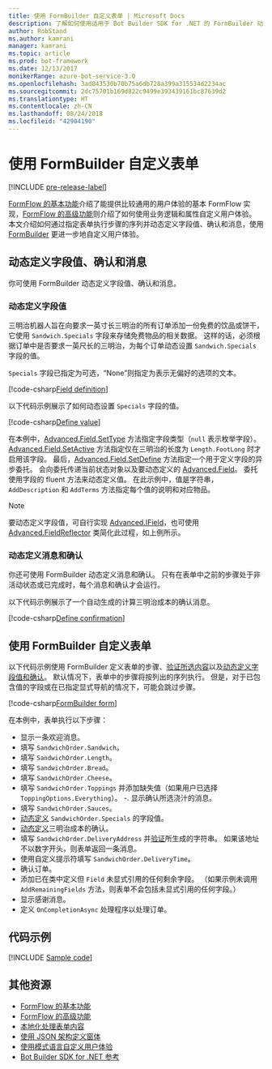 ```yaml
---
title: 使用 FormBuilder 自定义表单 | Microsoft Docs
description: 了解如何使用适用于 Bot Builder SDK for .NET 的 FormBuilder 动态更改和自定义聊天流和内容。
author: RobStand
ms.author: kamrani
manager: kamrani
ms.topic: article
ms.prod: bot-framework
ms.date: 12/13/2017
monikerRange: azure-bot-service-3.0
ms.openlocfilehash: 3ad843530b70b75a6db728a399a315534d2234ac
ms.sourcegitcommit: 2dc75701b169d822c9499e393439161bc87639d2
ms.translationtype: HT
ms.contentlocale: zh-CN
ms.lasthandoff: 08/24/2018
ms.locfileid: "42904190"
---
```

# <a name="customize-a-form-using-formbuilder"></a>使用 FormBuilder 自定义表单

[!INCLUDE [pre-release-label](../includes/pre-release-label-v3.md)]

[FormFlow 的基本功能](bot-builder-dotnet-formflow.md)介绍了能提供比较通用的用户体验的基本 FormFlow 实现，[FormFlow 的高级功能](bot-builder-dotnet-formflow-advanced.md)则介绍了如何使用业务逻辑和属性自定义用户体验。 本文介绍如何通过指定表单执行步骤的序列并动态定义字段值、确认和消息，使用 [FormBuilder][formBuilder] 更进一步地自定义用户体验。 

## <a name="dynamically-define-field-values-confirmations-and-messages"></a>动态定义字段值、确认和消息

你可使用 FormBuilder 动态定义字段值、确认和消息。

### <a name="dynamically-define-field-values"></a>动态定义字段值 

三明治机器人旨在向要求一英寸长三明治的所有订单添加一份免费的饮品或饼干，它使用 `Sandwich.Specials` 字段来存储免费物品的相关数据。 这样的话，必须根据订单中是否要求一英尺长的三明治，为每个订单动态设置 `Sandwich.Specials` 字段的值。 

`Specials` 字段已指定为可选，“None”则指定为表示无偏好的选项的文本。

[!code-csharp[Field definition](../includes/code/dotnet-formflow-formbuilder.cs#fieldDefinition)]

以下代码示例展示了如何动态设置 `Specials` 字段的值。 

[!code-csharp[Define value](../includes/code/dotnet-formflow-formbuilder.cs#defineValue)]

在本例中，[Advanced.Field.SetType][setType] 方法指定字段类型（`null` 表示枚举字段）。 [Advanced.Field.SetActive][setActive] 方法指定仅在三明治的长度为 `Length.FootLong` 时才启用该字段。 最后，[Advanced.Field.SetDefine][setDefine] 方法指定一个用于定义字段的异步委托。 会向委托传递当前状态对象以及要动态定义的 [Advanced.Field][field]。 委托使用字段的 fluent 方法来动态定义值。 在此示例中，值是字符串，`AddDescription` 和 `AddTerms` 方法指定每个值的说明和对应物品。

> [!NOTE]
> 要动态定义字段值，可自行实现 [Advanced.IField][iField]，也可使用 [Advanced.FieldReflector][FieldReflector] 类简化此过程，如上例所示。 

### <a name="dynamically-define-messages-and-confirmations"></a>动态定义消息和确认

你还可使用 FormBuilder 动态定义消息和确认。 只有在表单中之前的步骤处于非活动状态或已完成时，每个消息和确认才会运行。 

以下代码示例展示了一个自动生成的计算三明治成本的确认消息。 

[!code-csharp[Define confirmation](../includes/code/dotnet-formflow-formbuilder.cs#defineConfirmation)]

## <a name="customize-a-form-using-formbuilder"></a>使用 FormBuilder 自定义表单

以下代码示例使用 FormBuilder 定义表单的步骤、[验证所选内容](bot-builder-dotnet-formflow-advanced.md#add-business-logic)以及[动态定义字段值和确认](#dynamically-define-field-values-confirmations-and-messages)。 默认情况下，表单中的步骤将按列出的序列执行。 但是，对于已包含值的字段或在已指定显式导航的情况下，可能会跳过步骤。 

[!code-csharp[FormBuilder form](../includes/code/dotnet-formflow-formbuilder.cs#formBuilderForm)]

在本例中，表单执行以下步骤：

- 显示一条欢迎消息。 
- 填写 `SandwichOrder.Sandwich`。 
- 填写 `SandwichOrder.Length`。 
- 填写 `SandwichOrder.Bread`。 
- 填写 `SandwichOrder.Cheese`。 
- 填写 `SandwichOrder.Toppings` 并添加缺失值（如果用户已选择 `ToppingOptions.Everything`）。 -. 显示确认所选浇汁的消息。 
- 填写 `SandwichOrder.Sauces`。 
- [动态定义](#dynamically-define-field-values) `SandwichOrder.Specials` 的字段值。 
- [动态定义](#dynamically-define-messages-and-confirmations)三明治成本的确认。 
- 填写 `SandwichOrder.DeliveryAddress` 并[验证](bot-builder-dotnet-formflow-advanced.md#add-business-logic)所生成的字符串。 如果该地址不以数字开头，则表单返回一条消息。 
- 使用自定义提示符填写 `SandwichOrder.DeliveryTime`。 
- 确认订单。 
- 添加已在类中定义但 `Field` 未显式引用的任何剩余字段。 （如果示例未调用 `AddRemainingFields` 方法，则表单不会包括未显式引用的任何字段。） 
- 显示感谢消息。 
- 定义 `OnCompletionAsync` 处理程序以处理订单。 

## <a name="sample-code"></a>代码示例

[!INCLUDE [Sample code](../includes/snippet-dotnet-formflow-samples.md)]

## <a name="additional-resources"></a>其他资源

- [FormFlow 的基本功能](bot-builder-dotnet-formflow.md)
- [FormFlow 的高级功能](bot-builder-dotnet-formflow-advanced.md)
- [本地化处理表单内容](bot-builder-dotnet-formflow-localize.md)
- [使用 JSON 架构定义窗体](bot-builder-dotnet-formflow-json-schema.md)
- [使用模式语言自定义用户体验](bot-builder-dotnet-formflow-pattern-language.md)
- <a href="/dotnet/api/?view=botbuilder-3.11.0" target="_blank">Bot Builder SDK for .NET 参考</a>

[formBuilder]: /dotnet/api/microsoft.bot.builder.formflow.formbuilder-1

[setType]: /dotnet/api/microsoft.bot.builder.formflow.advanced.field-1.settype

[setActive]: /dotnet/api/microsoft.bot.builder.formflow.advanced.field-1.setactive

[setDefine]: /dotnet/api/microsoft.bot.builder.formflow.advanced.field-1.setdefine

[field]: /dotnet/api/microsoft.bot.builder.formflow.advanced.field-1

[iField]: /dotnet/api/microsoft.bot.builder.formflow.advanced.ifield-1

[FieldReflector]: /dotnet/api/microsoft.bot.builder.formflow.advanced.fieldreflector-1
